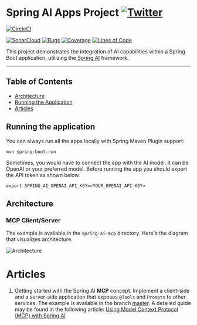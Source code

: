 # Spring AI Apps Project [![Twitter](https://img.shields.io/twitter/follow/piotr_minkowski.svg?style=social&logo=twitter&label=Follow%20Me)](https://twitter.com/piotr_minkowski)

[![CircleCI](https://circleci.com/gh/piomin/spring-ai-showcase.svg?style=svg)](https://circleci.com/gh/piomin/spring-ai-showcase)

[![SonarCloud](https://sonarcloud.io/images/project_badges/sonarcloud-black.svg)](https://sonarcloud.io/dashboard?id=piomin_spring-ai-showcase)
[![Bugs](https://sonarcloud.io/api/project_badges/measure?project=piomin_spring-ai-showcase&metric=bugs)](https://sonarcloud.io/dashboard?id=piomin_spring-ai-showcase)
[![Coverage](https://sonarcloud.io/api/project_badges/measure?project=piomin_spring-ai-showcase&metric=coverage)](https://sonarcloud.io/dashboard?id=piomin_spring-ai-showcase)
[![Lines of Code](https://sonarcloud.io/api/project_badges/measure?project=piomin_spring-ai-showcase&metric=ncloc)](https://sonarcloud.io/dashboard?id=piomin_spring-ai-showcase)

This project demonstrates the integration of AI capabilities within a Spring Boot application, utilizing the [Spring AI](https://github.com/spring-projects/spring-ai) framework.

-----

## Table of Contents

- [Architecture](#architecture)
- [Running the Application](#running-the-application)
- [Articles](#articles)

## Running the application

You can always run all the apps locally with Spring Maven Plugin support:
```shell
mvn spring-boot:run
```

Sometimes, you would have to connect the app with the AI model. It can be OpenAI or your preferred model. Before running the app you should export the API token as shown below.
```shell
export SPRING_AI_OPENAI_API_KEY=<YOUR_OPENAI_API_KEY>
```

## Architecture

### MCP Client/Server

The example is available in the `spring-ai-mcp` directory. Here's the diagram that visualizes architecture.

<img src="https://i0.wp.com/piotrminkowski.com/wp-content/uploads/2025/03/Screenshot-2025-03-16-at-12.24.46.png?w=1392&ssl=1" title="Architecture"><br/>

# Articles
1. Getting started with the Spring AI **MCP** concept. Implement a client-side and a server-side application that exposes `@Tools` and `Prompts` to other services. The example is available in the branch [master](https://github.com/piomin/spring-ai-showcase/tree/master). A detailed guide may be found in the following article: [Using Model Context Protocol (MCP) with Spring AI](https://piotrminkowski.com/2025/03/17/using-model-context-protocol-mcp-with-spring-ai/)
